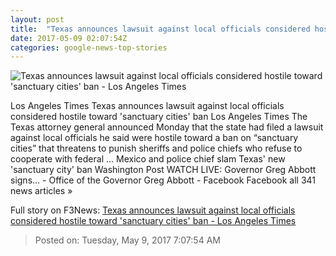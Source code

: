 ```yaml
---
layout: post
title:  "Texas announces lawsuit against local officials considered hostile toward 'sanctuary cities' ban - Los Angeles Times"
date: 2017-05-09 02:07:54Z
categories: google-news-top-stories
---
```


![Texas announces lawsuit against local officials considered hostile toward 'sanctuary cities' ban - Los Angeles Times](http://www.trbimg.com/img-59113963/turbine/la-na-texas-sanctuary-cities-20170508)

Los Angeles Times Texas announces lawsuit against local officials considered hostile toward 'sanctuary cities' ban Los Angeles Times The Texas attorney general announced Monday that the state had filed a lawsuit against local officials he said were hostile toward a ban on “sanctuary cities” that threatens to punish sheriffs and police chiefs who refuse to cooperate with federal ... Mexico and police chief slam Texas' new 'sanctuary city' ban Washington Post WATCH LIVE: Governor Greg Abbott signs... - Office of the Governor Greg Abbott - Facebook Facebook all 341 news articles »


Full story on F3News: [Texas announces lawsuit against local officials considered hostile toward 'sanctuary cities' ban - Los Angeles Times](http://www.f3nws.com/n/egvQZ)

> Posted on: Tuesday, May 9, 2017 7:07:54 AM
